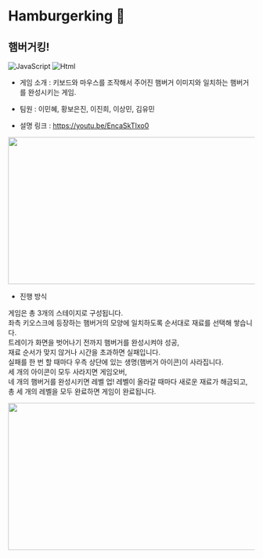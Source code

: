 # Hamburgerking :hamburger:
## 햄버거킹!

<img alt="JavaScript" src ="https://img.shields.io/badge/JavaScriipt-F7DF1E.svg?&style=for-the-badge&logo=JavaScript&logoColor=black"/>  <img alt="Html" src ="https://img.shields.io/badge/HTML5-E34F26.svg?&style=for-the-badge&logo=HTML5&logoColor=white"/>


* 게임 소개 :
키보드와 마우스를 조작해서 주어진 햄버거 이미지와 일치하는 햄버거를 완성시키는 게임. 

* 팀원 : 
이민혜, 황보은진, 이진희, 이상민, 김유민

* 설명 링크 : https://youtu.be/EncaSkTIxo0


<img src="https://user-images.githubusercontent.com/113825041/211501713-bc6a3eb9-2932-4202-932b-12d7d50bb66c.png" width="600" height="300"/>  

* 진행 방식

게임은 총 3개의 스테이지로 구성됩니다.<br>
좌측 키오스크에 등장하는 햄버거의 모양에 일치하도록 순서대로 재료를 선택해 쌓습니다. <br>
트레이가 화면을 벗어나기 전까지 햄버거를 완성시켜야 성공, <br>
재료 순서가 맞지 않거나 시간을 초과하면 실패입니다.<br>
실패를 한 번 할 때마다 우측 상단에 있는 생명(햄버거 아이콘)이 사라집니다. <br>
세 개의 아이콘이 모두 사라지면 게임오버,<br>
네 개의 햄버거를 완성시키면 레벨 업! 레벨이 올라갈 때마다 새로운 재료가 해금되고, 총 세 개의 레벨을 모두 완료하면 게임이 완료됩니다. <br>

<img src="https://user-images.githubusercontent.com/113825041/211500640-d674877f-929c-4945-ab2e-7cb18cd2bfd5.png" width="600" height="300"/>  
 
  
